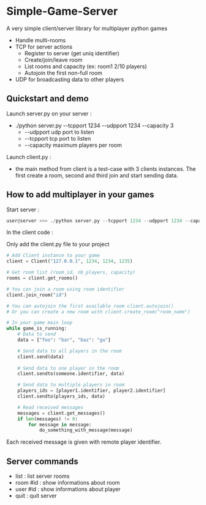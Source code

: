 Simple-Game-Server
==================
A very simple client/server library for multiplayer python games
 - Handle multi-rooms
 - TCP for server actions
   - Register to server (get uniq identifier)
   - Create/join/leave room
   - List rooms and capacity (ex: room1 2/10 players)
   - Autojoin the first non-full room
 - UDP for broadcasting data to other players

Quickstart and demo
-------------------
Launch server.py on your server :
 - ./python server.py --tcpport 1234 --udpport 1234 --capacity 3
   - --udpport udp port to listen
   - --tcpport tcp port to listen
   - --capacity maximum players per room

Launch client.py :
 - the main method from client is a test-case with 3 clients instances. The first create a room, second and third join and start sending data.

How to add multiplayer in your games
------------------------------------
Start server :

```python
user@server >>> ./python server.py --tcpport 1234 --udpport 1234 --capacity 10
```

In the client code :

Only add the client.py file to your project

```python
# Add Client instance to your game
client = Client("127.0.0.1", 1234, 1234, 1235)

# Get room list (room_id, nb_players, capacity)
rooms = client.get_rooms()

# You can join a room using room identifier
client.join_room("id")

# You can autojoin the first available room client.autojoin()
# Or you can create a new room with client.create_room("room_name")

# In your game main loop
while game_is_running:
    # Data to send
    data = {"foo": "bar", "baz": "gu"}

    # Send data to all players in the room
    client.send(data)
  
    # Send data to one player in the room
    client.sendto(someone.identifier, data)

    # Send data to multiple players in room
    players_ids = [player1.identifier, player2.identifier]
    client.sendto(players_ids, data)

    # Read received messages
    messages = client.get_messages()
    if len(messages) != 0:
        for message in message:
            do_something_with_message(message)
```
Each received message is given with remote player identifier.

Server commands
---------------

 * list : list server rooms
 * room #id : show informations about room
 * user #id : show informations about player
 * quit : quit server
